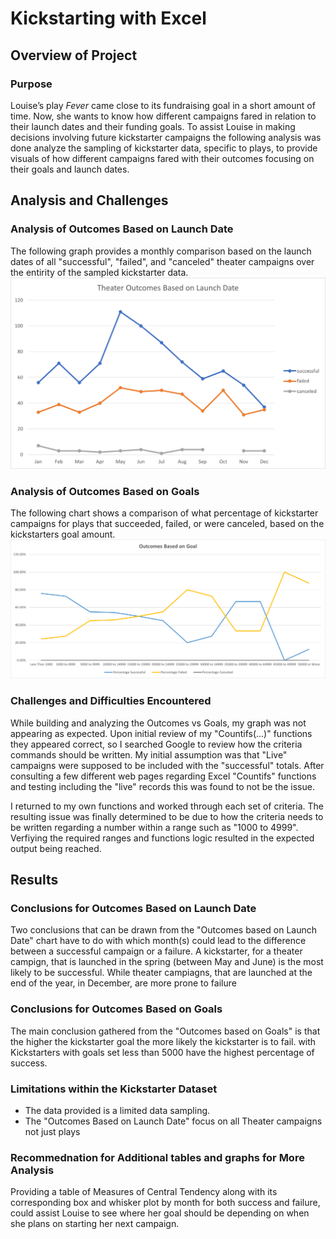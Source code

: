 # Kickstarting with Excel

## Overview of Project

### Purpose
Louise’s play *Fever* came close to its fundraising goal in a short amount of time. Now, she wants to know how different campaigns fared in relation to their launch dates and their funding goals. To assist Louise in making decisions involving future kickstarter campaigns the following analysis was done analyze the sampling of kickstarter data, specific to plays, to provide visuals of how different campaigns fared with their outcomes focusing on their goals and launch dates.

## Analysis and Challenges

### Analysis of Outcomes Based on Launch Date
The following graph provides a monthly comparison based on the launch dates of all "successful", "failed", and "canceled" theater campaigns over the entirity of the sampled kickstarter data.
![image_name](resources/Theater_Outcomes_vs_Launch.png)

### Analysis of Outcomes Based on Goals
The following chart shows a comparison of what percentage of kickstarter campaigns for plays that succeeded, failed, or were canceled, based on the kickstarters goal amount.
![image_name](resources/Outcomes_vs_Goals.png)

### Challenges and Difficulties Encountered
While building and analyzing the Outcomes vs Goals, my graph was not appearing as expected.  Upon initial review of my "Countifs(...)" functions they appeared correct, so I searched Google to review how the criteria commands should be written.  My initial assumption was that "Live" campaigns were supposed to be included with the "successful" totals. After consulting a few different web pages regarding Excel "Countifs" functions and testing including the "live" records this was found to not be the issue.

I returned to my own functions and worked through each set of criteria.  The resulting issue was finally determined to be due to how the criteria needs to be written regarding a number within a range such as "1000 to 4999". Verfiying the required ranges and functions logic resulted in the expected output being reached.

## Results

### Conclusions for Outcomes Based on Launch Date
Two conclusions that can be drawn from the "Outcomes based on Launch Date" chart have to do with which month(s) could lead to the difference between a successful campaign or a failure. A kickstarter, for a theater campign, that is launched in the spring (between May and June) is the most likely to be successful. While theater campiagns, that are launched at the end of the year, in December, are more prone to failure

### Conclusions for Outcomes Based on Goals
The main conclusion gathered from the "Outcomes based on Goals" is that the higher the kickstarter goal the more likely the kickstarter is to fail.
with Kickstarters with goals set less than 5000 have the highest percentage of success.

### Limitations within the Kickstarter Dataset
- The data provided is a limited data sampling.
- The "Outcomes Based on Launch Date" focus on all Theater campaigns not just plays

### Recommednation for Additional tables and graphs for More Analysis
Providing a table of Measures of Central Tendency along with its corresponding box and whisker plot by month for both success and failure, could assist Louise to see where her goal should be depending on when she plans on starting her next campaign.

